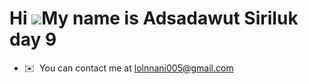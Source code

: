 Hi ![](https://user-images.githubusercontent.com/18350557/176309783-0785949b-9127-417c-8b55-ab5a4333674e.gif)My name is Adsadawut Siriluk day 9
=========================================================================================================================================

* ✉️  You can contact me at [lolnnani005@gmail.com](mailto:lolnnani005@gmail.com)
